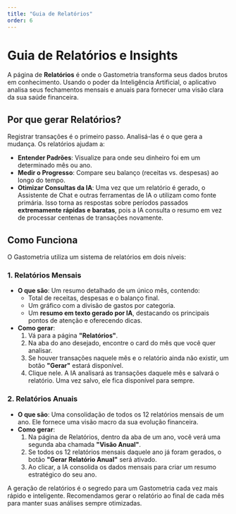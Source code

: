 ```yaml
---
title: "Guia de Relatórios"
order: 6
---
```


# Guia de Relatórios e Insights

A página de **Relatórios** é onde o Gastometria transforma seus dados brutos em conhecimento. Usando o poder da Inteligência Artificial, o aplicativo analisa seus fechamentos mensais e anuais para fornecer uma visão clara da sua saúde financeira.

## Por que gerar Relatórios?

Registrar transações é o primeiro passo. Analisá-las é o que gera a mudança. Os relatórios ajudam a:

-   **Entender Padrões**: Visualize para onde seu dinheiro foi em um determinado mês ou ano.
-   **Medir o Progresso**: Compare seu balanço (receitas vs. despesas) ao longo do tempo.
-   **Otimizar Consultas da IA**: Uma vez que um relatório é gerado, o Assistente de Chat e outras ferramentas de IA o utilizam como fonte primária. Isso torna as respostas sobre períodos passados **extremamente rápidas e baratas**, pois a IA consulta o resumo em vez de processar centenas de transações novamente.

## Como Funciona

O Gastometria utiliza um sistema de relatórios em dois níveis:

### 1. Relatórios Mensais

-   **O que são**: Um resumo detalhado de um único mês, contendo:
    -   Total de receitas, despesas e o balanço final.
    -   Um gráfico com a divisão de gastos por categoria.
    -   Um **resumo em texto gerado por IA**, destacando os principais pontos de atenção e oferecendo dicas.
-   **Como gerar**:
    1.  Vá para a página **"Relatórios"**.
    2.  Na aba do ano desejado, encontre o card do mês que você quer analisar.
    3.  Se houver transações naquele mês e o relatório ainda não existir, um botão **"Gerar"** estará disponível.
    4.  Clique nele. A IA analisará as transações daquele mês e salvará o relatório. Uma vez salvo, ele fica disponível para sempre.

### 2. Relatórios Anuais

-   **O que são**: Uma consolidação de todos os 12 relatórios mensais de um ano. Ele fornece uma visão macro da sua evolução financeira.
-   **Como gerar**:
    1.  Na página de Relatórios, dentro da aba de um ano, você verá uma segunda aba chamada **"Visão Anual"**.
    2.  Se todos os 12 relatórios mensais daquele ano já foram gerados, o botão **"Gerar Relatório Anual"** será ativado.
    3.  Ao clicar, a IA consolida os dados mensais para criar um resumo estratégico do seu ano.

A geração de relatórios é o segredo para um Gastometria cada vez mais rápido e inteligente. Recomendamos gerar o relatório ao final de cada mês para manter suas análises sempre otimizadas.
